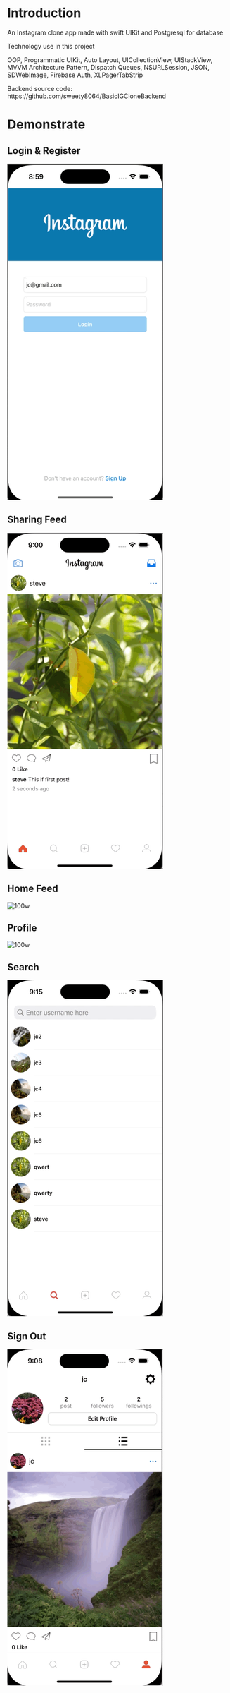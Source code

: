 <h1>Introduction</h1>
<p>An Instagram clone app made with swift UIKit and Postgresql for database</p>

<p>Technology use in this project</p>
<p>OOP, Programmatic UIKit, Auto Layout, UICollectionView, UIStackView, MVVM Architecture Pattern, Dispatch Queues, NSURLSession, JSON, SDWebImage, Firebase Auth, XLPagerTabStrip</p>

<p>Backend source code: https://github.com/sweety8064/BasicIGCloneBackend</p>

<h1>Demonstrate</h2>

<h2>Login & Register</h2>

![100w](Demo/LoginAndRegister.gif)<br>
<h2>Sharing Feed</h2>

![100w](Demo/SharePhoto.gif)<br>
<h2>Home Feed</h2>

![100w](Demo/HomeViewController.gif)<br>
<h2>Profile</h2>

![100w](Demo/ProfileViewController.gif)<br>
<h2>Search</h2>

![100w](Demo/SearchViewController.gif)<br>
<h2>Sign Out</h2>

![100w](Demo/Logout.gif)<br>
